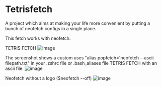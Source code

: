 # Tetrisfetch
A project which aims at making your life more convenient by putting a bunch of neofetch configs in a single place.

This fetch works with neofetch.

TETRIS FETCH
![image](https://github.com/Rustnot/Tetrisfetch/assets/171190058/0fad9b51-c5e8-4b37-b574-a7244dc0dfa4)



The screenshot shows a custom uses "alias popfetch='neofetch --ascii filepath.txt" in your .zshrc file or .bash_aliases file
TETRIS FETCH with an ascii file.
![image](https://github.com/Rustnot/Tetrisfetch/assets/171190058/0547363c-a31d-41e6-b1ea-e790e16e6296)


Neofetch without a logo ($neofetch --off)
![image](https://github.com/Rustnot/Tetrisfetch/assets/171190058/1e792279-c618-42f8-a5af-9c8049240853)



